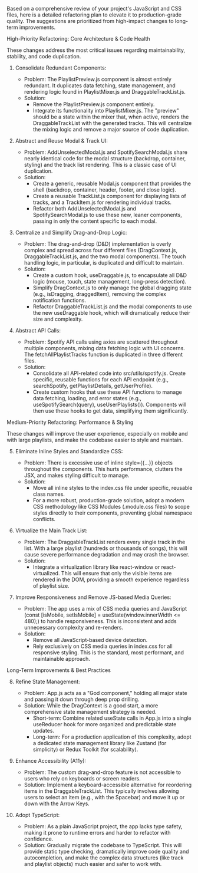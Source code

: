Based on a comprehensive review of your project's JavaScript and CSS files, here is a detailed refactoring plan to elevate it to production-grade quality. The suggestions are prioritized from high-impact changes to long-term improvements.

High-Priority Refactoring: Core Architecture & Code Health

These changes address the most critical issues regarding maintainability, stability, and code duplication.

1.  Consolidate Redundant Components:
    - Problem: The PlaylistPreview.js component is almost entirely redundant. It duplicates data fetching, state management, and rendering logic found in PlaylistMixer.js and DraggableTrackList.js.
    - Solution:
      - Remove the PlaylistPreview.js component entirely.
      - Integrate its functionality into PlaylistMixer.js. The "preview" should be a state within the mixer that, when active, renders the DraggableTrackList with the generated tracks. This will centralize the mixing logic and remove a major source of
        code duplication.

2.  Abstract and Reuse Modal & Track UI:
    - Problem: AddUnselectedModal.js and SpotifySearchModal.js share nearly identical code for the modal structure (backdrop, container, styling) and the track list rendering. This is a classic case of UI duplication.
    - Solution:
      - Create a generic, reusable Modal.js component that provides the shell (backdrop, container, header, footer, and close logic).
      - Create a reusable TrackList.js component for displaying lists of tracks, and a TrackItem.js for rendering individual tracks.
      - Refactor both AddUnselectedModal.js and SpotifySearchModal.js to use these new, leaner components, passing in only the content specific to each modal.

3.  Centralize and Simplify Drag-and-Drop Logic:
    - Problem: The drag-and-drop (D&D) implementation is overly complex and spread across four different files (DragContext.js, DraggableTrackList.js, and the two modal components). The touch handling logic, in particular, is duplicated and difficult to
      maintain.
    - Solution:
      - Create a custom hook, useDraggable.js, to encapsulate all D&D logic (mouse, touch, state management, long-press detection).
      - Simplify DragContext.js to only manage the global dragging state (e.g., isDragging, draggedItem), removing the complex notification functions.
      - Refactor DraggableTrackList.js and the modal components to use the new useDraggable hook, which will dramatically reduce their size and complexity.

4.  Abstract API Calls:
    - Problem: Spotify API calls using axios are scattered throughout multiple components, mixing data fetching logic with UI concerns. The fetchAllPlaylistTracks function is duplicated in three different files.
    - Solution:
      - Consolidate all API-related code into src/utils/spotify.js. Create specific, reusable functions for each API endpoint (e.g., searchSpotify, getPlaylistDetails, getUserProfile).
      - Create custom hooks that use these API functions to manage data fetching, loading, and error states (e.g., useSpotifySearch(query), useUserPlaylists()). Components will then use these hooks to get data, simplifying them significantly.

Medium-Priority Refactoring: Performance & Styling

These changes will improve the user experience, especially on mobile and with large playlists, and make the codebase easier to style and maintain.

5.  Eliminate Inline Styles and Standardize CSS:
    - Problem: There is excessive use of inline style={{...}} objects throughout the components. This hurts performance, clutters the JSX, and makes styling difficult to manage.
    - Solution:
      - Move all inline styles to the index.css file under specific, reusable class names.
      - For a more robust, production-grade solution, adopt a modern CSS methodology like CSS Modules (.module.css files) to scope styles directly to their components, preventing global namespace conflicts.

6.  Virtualize the Main Track List:
    - Problem: The DraggableTrackList renders every single track in the list. With a large playlist (hundreds or thousands of songs), this will cause severe performance degradation and may crash the browser.
    - Solution:
      - Integrate a virtualization library like react-window or react-virtualized. This will ensure that only the visible items are rendered in the DOM, providing a smooth experience regardless of playlist size.

7.  Improve Responsiveness and Remove JS-based Media Queries:
    - Problem: The app uses a mix of CSS media queries and JavaScript (const [isMobile, setIsMobile] = useState(window.innerWidth <= 480);) to handle responsiveness. This is inconsistent and adds unnecessary complexity and re-renders.
    - Solution:
      - Remove all JavaScript-based device detection.
      - Rely exclusively on CSS media queries in index.css for all responsive styling. This is the standard, most performant, and maintainable approach.

Long-Term Improvements & Best Practices

8.  Refine State Management:
    - Problem: App.js acts as a "God component," holding all major state and passing it down through deep prop drilling.
    - Solution: While the DragContext is a good start, a more comprehensive state management strategy is needed.
      - Short-term: Combine related useState calls in App.js into a single useReducer hook for more organized and predictable state updates.
      - Long-term: For a production application of this complexity, adopt a dedicated state management library like Zustand (for simplicity) or Redux Toolkit (for scalability).

9.  Enhance Accessibility (A11y):
    - Problem: The custom drag-and-drop feature is not accessible to users who rely on keyboards or screen readers.
    - Solution: Implement a keyboard-accessible alternative for reordering items in the DraggableTrackList. This typically involves allowing users to select an item (e.g., with the Spacebar) and move it up or down with the Arrow Keys.

10. Adopt TypeScript:
    - Problem: As a plain JavaScript project, the app lacks type safety, making it prone to runtime errors and harder to refactor with confidence.
    - Solution: Gradually migrate the codebase to TypeScript. This will provide static type checking, dramatically improve code quality and autocompletion, and make the complex data structures (like track and playlist objects) much easier and safer to
      work with.

